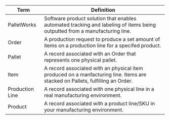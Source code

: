 
| Term  | Definition             |
| ------- |------------------------|
| PalletWorks | Software product solution that enables automated tracking and labeling of items being outputted from a manufacturing line. |
| Order | A production request to produce a set amount of items on a production line for a specifed product. | 
| Pallet | A record associated with an Order that represents one physical pallet. | 
| Item | A record associated with an physical item produced on a manfacturing line. Items are stacked on Pallets, fulfilling an Order. | 
| Production Line | A record associated with one physical line in a real manufacturing environment. | 
| Product | A record associated with a product line/SKU in your manufacturing environment. |
